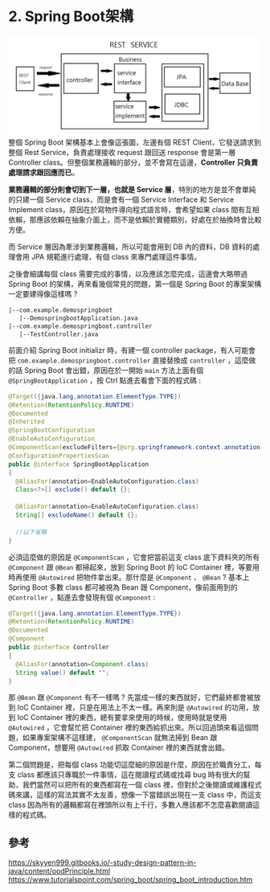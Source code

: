 # 2. Spring Boot架構

![  ](/images/2-1.png)
整個 Spring Boot 架構基本上會像這張圖，左邊有個 REST Client，它發送請求到整個 Rest Service，負責處理接收 request 跟回送 response 會是第一層 Controller class。但整個業務邏輯的部分，並不會寫在這邊，**Controller 只負責處理請求跟回應而已**。

**業務邏輯的部分則會切到下一層，也就是 Service 層**，特別的地方是並不會單純的只建一個 Service class，而是會有一個 Service Interface 和 Service Implement class，原因在於寫物件導向程式語言時，會希望如果 class 間有互相依賴，那應該依賴在抽象介面上，而不是依賴於實體類別，好處在於抽換時會比較方便。

而 Service 層因為牽涉到業務邏輯，所以可能會用到 DB 內的資料，DB 資料的處理會用 JPA 規範進行處理，有個 class 來專門處理這件事情。

之後會細講每個 class 需要完成的事情，以及應該怎麼完成，這邊會大略帶過 Spring Boot 的架構，再來看幾個常見的問題，第一個是 Spring Boot 的專案架構一定要建得像這樣嗎 ?

``` 
|--com.example.demospringboot
   |--DemospringbootApplication.java
|--com.example.demospringboot.controller
   |--TestController.java
```

前面介紹 Spring Boot initializr 時，有建一個 controller package，有人可能會把 `com.example.demospringboot.controller` 直接替換成 `controller` ，這麼做的話 Spring Boot 會出錯，原因在於一開始 `main` 方法上面有個 `@SpringBootApplication` ，按 Ctrl 點進去看會下面的程式碼 :

``` java
@Target({java.lang.annotation.ElementType.TYPE})
@Retention(RetentionPolicy.RUNTIME)
@Documented
@Inherited
@SpringBootConfiguration
@EnableAutoConfiguration
@ComponentScan(excludeFilters={@org.springframework.context.annotation.ComponentScan.Filter(type=org.springframework.context.annotation.FilterType.CUSTOM, classes={org.springframework.boot.context.TypeExcludeFilter.class}), @org.springframework.context.annotation.ComponentScan.Filter(type=org.springframework.context.annotation.FilterType.CUSTOM, classes={AutoConfigurationExcludeFilter.class})})
@ConfigurationPropertiesScan
public @interface SpringBootApplication
{
  @AliasFor(annotation=EnableAutoConfiguration.class)
  Class<?>[] exclude() default {};
  
  @AliasFor(annotation=EnableAutoConfiguration.class)
  String[] excludeName() default {};

  //以下省略
}
```

必須這麼做的原因是 `@ComponentScan` ，它會把當前這支 class 底下資料夾的所有 `@Component` 跟 `@Bean` 都掃起來，放到 Spring Boot 的 IoC Container 裡，等要用時再使用 `@Autowired` 把物件拿出來。那什麼是 `@Component` 、 `@Bean` ? 基本上 Spring Boot 多數 class 都可被視為 Bean 跟 Component，像前面用到的 `@Controller` ，點進去會發現有個 `@Component` :

``` java
@Target({java.lang.annotation.ElementType.TYPE})
@Retention(RetentionPolicy.RUNTIME)
@Documented
@Component
public @interface Controller
{
  @AliasFor(annotation=Component.class)
  String value() default "";
}
```

那 `@Bean` 跟 `@Component` 有不一樣嗎 ? 先當成一樣的東西就好，它們最終都會被放到 IoC Container 裡，只是在用法上不太一樣。再來則是 `@Autowired` 的功用，放到 IoC Container 裡的東西，總有要拿來使用的時候，使用時就是使用 `@Autowired` ，它會幫忙把 Container 裡的東西給抓出來。所以回過頭來看這個問題，如果專案架構不這樣建， `@ComponentScan` 就無法掃到 Bean 跟 Component，想要用 `@Autowired` 抓取 Container 裡的東西就會出錯。

第二個問題是，把每個 class 功能切這麼細的原因是什麼，原因在於職責分工，每支 class 都應該只專職於一件事情，這在閱讀程式碼或找尋 bug 時有很大的幫助，我們當然可以把所有的東西都寫在一個 class 裡，但對於之後閱讀或維護程式碼來講，這樣的寫法其實不太友善，想像一下當錯誤出現在一支 class 中，而這支 class 因為所有的邏輯都寫在裡頭所以有上千行，多數人應該都不怎麼喜歡閱讀這樣的程式碼。

## 參考

https://skyyen999.gitbooks.io/-study-design-pattern-in-java/content/oodPrinciple.html
https://www.tutorialspoint.com/spring_boot/spring_boot_introduction.htm
